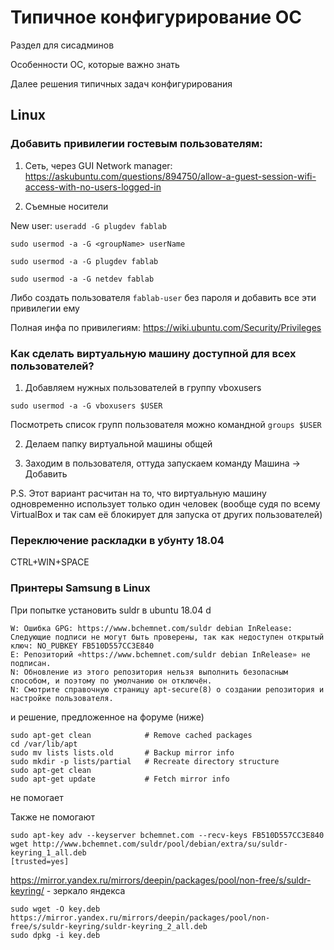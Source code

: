 ---
---

# Типичное конфигурирование ОС

Раздел для сисадминов

Особенности ОС, которые важно знать

Далее решения типичных задач конфигурирования

## Linux

### Добавить привилегии гостевым пользователям:

1) Сеть, через GUI Network manager: https://askubuntu.com/questions/894750/allow-a-guest-session-wifi-access-with-no-users-logged-in

2) Съемные носители

New user: `useradd -G plugdev fablab`

`sudo usermod -a -G <groupName> userName`

`sudo usermod -a -G plugdev fablab`

`sudo usermod -a -G netdev fablab`

Либо создать пользователя `fablab-user` без пароля и добавить все эти привилегии ему

Полная инфа по привилегиям: https://wiki.ubuntu.com/Security/Privileges

### Как сделать виртуальную машину доступной для всех пользователей?

1. Добавляем нужных пользователей в группу vboxusers

```
sudo usermod -a -G vboxusers $USER
```

Посмотреть список групп пользователя можно командной `groups $USER`

2. Делаем папку виртуальной машины общей

3. Заходим в пользователя, оттуда запускаем команду Машина -> Добавить

P.S. Этот вариант расчитан на то, что виртуальную машину одновременно использует только один человек (вообще судя по всему VirtualBox и так сам её блокирует для запуска от других пользователей)

### Переключение раскладки в убунту 18.04

CTRL+WIN+SPACE

### Принтеры Samsung в Linux

При попытке установить suldr в ubuntu 18.04 d

```
W: Ошибка GPG: https://www.bchemnet.com/suldr debian InRelease: Следующие подписи не могут быть проверены, так как недоступен открытый ключ: NO_PUBKEY FB510D557CC3E840
E: Репозиторий «https://www.bchemnet.com/suldr debian InRelease» не подписан.
N: Обновление из этого репозитория нельзя выполнить безопасным способом, и поэтому по умолчанию он отключён.
N: Смотрите справочную страницу apt-secure(8) о создании репозитория и настройке пользователя.
```

и решение, предложенное на форуме (ниже)

```
sudo apt-get clean            # Remove cached packages
cd /var/lib/apt
sudo mv lists lists.old       # Backup mirror info
sudo mkdir -p lists/partial   # Recreate directory structure
sudo apt-get clean
sudo apt-get update           # Fetch mirror info
```

не помогает

Также не помогают

```
sudo apt-key adv --keyserver bchemnet.com --recv-keys FB510D557CC3E840
wget http://www.bchemnet.com/suldr/pool/debian/extra/su/suldr-keyring_1_all.deb
[trusted=yes]
```

https://mirror.yandex.ru/mirrors/deepin/packages/pool/non-free/s/suldr-keyring/ - зеркало яндекса

```
sudo wget -O key.deb https://mirror.yandex.ru/mirrors/deepin/packages/pool/non-free/s/suldr-keyring/suldr-keyring_2_all.deb
sudo dpkg -i key.deb
```
